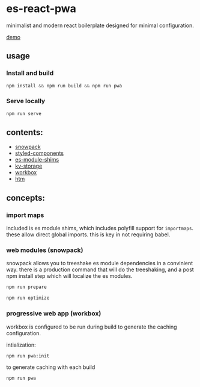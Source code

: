 # es-react-pwa

minimalist and modern react boilerplate designed for minimal configuration.

[demo](https://es-react-pwa.netlify.com/)

## usage

### Install and build

```js
npm install && npm run build && npm run pwa
```

### Serve locally

```js
npm run serve
```

## contents:

* [snowpack](https://snowpack.dev)
* [styled-components](https://styled-components.com)
* [es-module-shims](https://github.com/guybedford/es-module-shims)
* [kv-storage](https://github.com/WICG/kv-storage)
* [workbox](https://developers.google.com/web/tools/workbox)
* [htm](https://github.com/developit/htm)

## concepts:

### import maps

included is es module shims, which includes polyfill support for `importmaps`. these allow direct global imports. this is key in not requiring babel.

### web modules (snowpack)

snowpack allows you to treeshake es module dependencies in a convinient way. there is a production command that will do the treeshaking, and a post npm install step which will localize the es modules.

```sh
npm run prepare
```

```sh
npm run optimize
```

### progressive web app (workbox)

workbox is configured to be run during build to generate the caching configuration.

intialization:

```sh
npm run pwa:init
```

to generate caching with each build

```sh
npm run pwa
```

